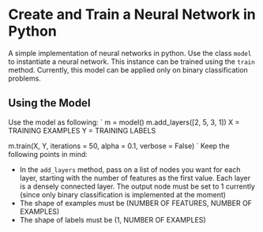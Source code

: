 # Create and Train a Neural Network in Python

A simple implementation of neural networks in python. Use the class `model` to instantiate a neural network. This instance can be trained using the `train` method. Currently, this model can be applied only on binary classification problems.

## Using the Model

Use the model as following:
`
m = model()
m.add_layers([2, 5, 3, 1])
X = TRAINING EXAMPLES
Y = TRAINING LABELS

m.train(X, Y, iterations = 50, alpha = 0.1, verbose = False)
`
Keep the following points in mind:

* In the `add_layers` method, pass on a list of nodes you want for each layer, starting with the number of features as the first value. Each layer is a densely connected layer. The output node must be set to 1 currently (since only binary classification is implemented at the moment)
* The shape of examples must be (NUMBER OF FEATURES, NUMBER OF EXAMPLES)
* The shape of labels must be (1, NUMBER OF EXAMPLES)
